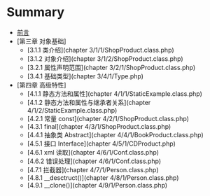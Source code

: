 # Summary


* [前言](README.md)
* [第三章 对象基础]
	* [3.1.1  类介绍](chapter 3/1/1/ShopProduct.class.php)
	* [3.1.2  对象介绍](chapter 3/1/2/ShopProduct.class.php)
	* [3.2.1  属性声明范围](chapter 3/2/1/ShopProduct.class.php)
	* [3.4.1 基础类型](chapter 3/4/1/Type.php)
* [第四章 高级特性]
    * [4.1.1  静态方法和属性](chapter 4/1/1/StaticExample.class.php)
    * [4.1.2  静态方法和属性与继承者关系](chapter 4/1/2/StaticExample.class.php)
    * [4.2.1  常量 const](chapter 4/2/1/ShopProduct.class.php)
    * [4.3.1  final](chapter 4/3/1/ShopProduct.class.php)
    * [4.4.1  抽象类 Abstract](chapter 4/4/1/BookProduct.class.php)
    * [4.5.1  接口 Interface](chapter 4/5/1/CDProduct.php)
    * [4.6.1  xml 读取](chapter 4/6/1/Conf.class.php)
    * [4.6.2  错误处理](chapter 4/6/1/Conf.class.php)
    * [4.7.1  拦截器](chapter 4/7/1/Person.class.php)
    * [4.8.1  __desctruct()](chapter 4/8/1/Person.class.php)
    * [4.9.1  __clone()](chapter 4/9/1/Person.class.php)


